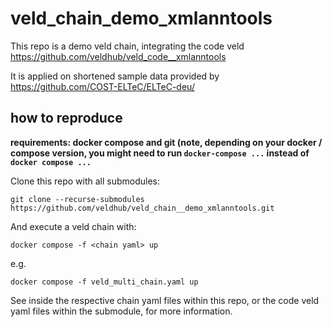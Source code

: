 # veld_chain_demo_xmlanntools

This repo is a demo veld chain, integrating the code veld https://github.com/veldhub/veld_code__xmlanntools

It is applied on shortened sample data provided by https://github.com/COST-ELTeC/ELTeC-deu/

## how to reproduce

**requirements: docker compose and git (note, depending on your docker / compose version, you might need to run `docker-compose ...` instead of `docker compose ...`**

Clone this repo with all submodules:

```
git clone --recurse-submodules https://github.com/veldhub/veld_chain__demo_xmlanntools.git
```

And execute a veld chain with:
```
docker compose -f <chain yaml> up
```
e.g.
```
docker compose -f veld_multi_chain.yaml up
```

See inside the respective chain yaml files within this repo, or the code veld yaml files within the submodule, for more information.
